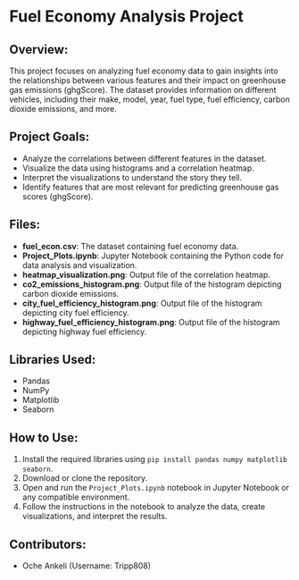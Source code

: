 # Fuel Economy Analysis Project

## Overview:
This project focuses on analyzing fuel economy data to gain insights into the relationships between various features and their impact on greenhouse gas emissions (ghgScore). The dataset provides information on different vehicles, including their make, model, year, fuel type, fuel efficiency, carbon dioxide emissions, and more.

## Project Goals:
- Analyze the correlations between different features in the dataset.
- Visualize the data using histograms and a correlation heatmap.
- Interpret the visualizations to understand the story they tell.
- Identify features that are most relevant for predicting greenhouse gas scores (ghgScore).

## Files:
- **fuel_econ.csv**: The dataset containing fuel economy data.
- **Project_Plots.ipynb**: Jupyter Notebook containing the Python code for data analysis and visualization.
- **heatmap_visualization.png**: Output file of the correlation heatmap.
- **co2_emissions_histogram.png**: Output file of the histogram depicting carbon dioxide emissions.
- **city_fuel_efficiency_histogram.png**: Output file of the histogram depicting city fuel efficiency.
- **highway_fuel_efficiency_histogram.png**: Output file of the histogram depicting highway fuel efficiency.

## Libraries Used:
- Pandas
- NumPy
- Matplotlib
- Seaborn

## How to Use:
1. Install the required libraries using `pip install pandas numpy matplotlib seaborn`.
2. Download or clone the repository.
3. Open and run the `Project_Plots.ipynb` notebook in Jupyter Notebook or any compatible environment.
4. Follow the instructions in the notebook to analyze the data, create visualizations, and interpret the results.

## Contributors:
- Oche Ankeli (Username: Tripp808)


